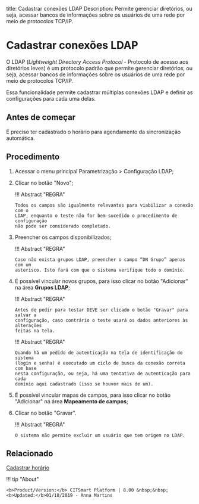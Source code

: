 title: Cadastrar conexões LDAP
Description: Permite gerenciar diretórios, ou seja, acessar bancos de informações sobre os usuários de uma rede por meio de protocolos TCP/IP.

# Cadastrar conexões LDAP

O LDAP (*Lightweight Directory Access Protocol* - Protocolo de acesso aos
diretórios leves) é um protocolo padrão que permite gerenciar diretórios, ou
seja, acessar bancos de informações sobre os usuários de uma rede por meio de
protocolos TCP/IP.

Essa funcionalidade permite cadastrar múltiplas conexões LDAP e definir as
configurações para cada uma delas.

Antes de começar
--------------------

É preciso ter cadastrado o horário para agendamento da sincronização automática.

Procedimento
----------------

1.  Acessar o menu principal Parametrização > Configuração LDAP;

2.  Clicar no botão "Novo";

    !!! Abstract "REGRA"

        Todos os campos são igualmente relevantes para viabilizar a conexão com o
        LDAP, enquanto o teste não for bem-sucedido o procedimento de configuração
        não pode ser considerado completado.

3.  Preencher os campos disponibilizados;

    !!! Abstract "REGRA"

        Caso não exista grupos LDAP, preencher o campo “DN Grupo” apenas com um
        asterisco. Isto fará com que o sistema verifique todo o domínio.

4.  É possível vincular novos grupos, para isso clicar no botão "Adicionar" na
    área **Grupos LDAP**;

    !!! Abstract "REGRA"

        Antes de pedir para testar DEVE ser clicado o botão "Gravar" para salvar a
        configuração, caso contrário o teste usará os dados anteriores às alterações
        feitas na tela.

    !!! Abstract "REGRA"

        Quando há um pedido de autenticação na tela de identificação do sistema
        (login e senha) é executado um ciclo de busca da conexão correta com base
        nesta configuração, ou seja, há uma tentativa de autenticação para cada
        domínio aqui cadastrado (isso se houver mais de um).

5.  É possível vincular mapas de campos, para isso clicar no botão "Adicionar"
    na área **Mapeamento de campos**;

6.  Clicar no botão "Gravar".

    !!! Abstract "REGRA"

        O sistema não permite excluir um usuário que tem origem no LDAP.


Relacionado
-----------

[Cadastrar horário](/pt-br/citsmart-platform-8/processes/event/configuration/register-time.html)

!!! tip "About"

    <b>Product/Version:</b> CITSmart Platform | 8.00 &nbsp;&nbsp;
    <b>Updated:</b>01/18/2019 - Anna Martins
